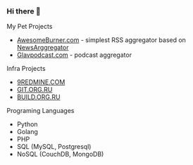 ### Hi there 👋

My Pet Projects

- [AwesomeBurner.com](http://awesomeburner.com) - simplest RSS aggregator based on [NewsArggregator](https://github.com/vanzhiganov/NewsArggregator)
- [Glavpodcast.com](http://glavpodcast.com) - podcast aggregator

Infra Projects

- [9REDMINE.COM](https://9redmine.com)
- [GIT.ORG.RU](https://git.org.ru)
- [BUILD.ORG.RU](https://build.org.ru)

Programing Languages

- Python
- Golang
- PHP
- SQL (MySQL, Postgresql)
- NoSQL (CouchDB, MongoDB)

<!--
**vanzhiganov/vanzhiganov** is a ✨ _special_ ✨ repository because its `README.md` (this file) appears on your GitHub profile.

Here are some ideas to get you started:

- 🔭 I’m currently working on ...
- 🌱 I’m currently learning ...
- 👯 I’m looking to collaborate on ...
- 🤔 I’m looking for help with ...
- 💬 Ask me about ...
- 📫 How to reach me: ...
- 😄 Pronouns: ...
- ⚡ Fun fact: ...
-->
